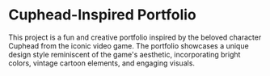 # Cuphead-Inspired Portfolio

This project is a fun and creative portfolio inspired by the beloved character Cuphead from the iconic video game. 
The portfolio showcases a unique design style reminiscent of the game's aesthetic, incorporating bright colors, vintage cartoon elements, and engaging visuals.
